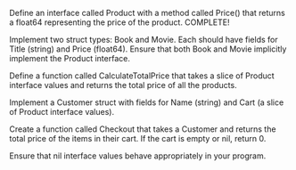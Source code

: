 Define an interface called Product with a method called Price() that returns a float64 representing the price of the product. COMPLETE!

Implement two struct types: Book and Movie. Each should have fields for Title (string) and Price (float64). Ensure that both Book and Movie implicitly implement the Product interface.

Define a function called CalculateTotalPrice that takes a slice of Product interface values and returns the total price of all the products.

Implement a Customer struct with fields for Name (string) and Cart (a slice of Product interface values).

Create a function called Checkout that takes a Customer and returns the total price of the items in their cart. If the cart is empty or nil, return 0.

Ensure that nil interface values behave appropriately in your program.
